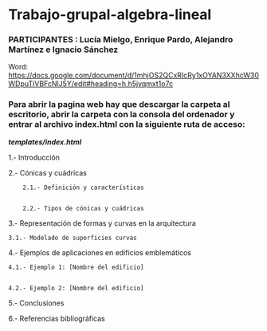 # Trabajo-grupal-algebra-lineal

<h3>PARTICIPANTES : Lucía Mielgo, Enrique Pardo, Alejandro Martínez e Ignacio Sánchez</h3>

Word: https://docs.google.com/document/d/1mhjOS2QCxRIcRy1xOYAN3XXhcW30WDpuTiVBFcNlJ5Y/edit#heading=h.h5jvqmxt1o7c

<h3>Para abrir la pagina web hay que descargar la carpeta al escritorio, abrir la carpeta con la consola del ordenador y entrar al archivo index.html con la siguiente ruta de acceso:</h3>

***templates/index.html***


1.- Introducción


2.- Cónicas y cuádricas


        2.1.- Definición y características


        2.2.- Tipos de cónicas y cuádricas


3.- Representación de formas y curvas en la arquitectura


    3.1.- Modelado de superficies curvas


4.- Ejemplos de aplicaciones en edificios emblemáticos


    4.1.- Ejemplo 1: [Nombre del edificio]


    4.2.- Ejemplo 2: [Nombre del edificio]


5.- Conclusiones

6.- Referencias bibliográficas 
